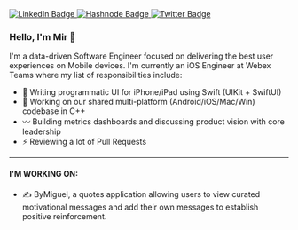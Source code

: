 <div id="badges">
  <a href="https://www.linkedin.com/in/mirahmed753/">
    <img src="https://img.shields.io/badge/LinkedIn-blue?style=for-the-badge&logo=linkedin&logoColor=white" alt="LinkedIn Badge"/>
  </a>
  <a href="https://mirscode.hashnode.dev/">
    <img src="https://img.shields.io/badge/-hashnode-white?style=for-the-badge&logo=hashnode&logoColor=blue" alt="Hashnode Badge"/>
  </a>
  <a href="https://twitter.com/themircules">
    <img src="https://img.shields.io/badge/Twitter-blue?style=for-the-badge&logo=twitter&logoColor=white" alt="Twitter Badge"/>
  </a>
</div>

### Hello, I'm Mir 👋

I'm a data-driven Software Engineer focused on delivering the best user experiences on Mobile devices. I'm currently an iOS Engineer at Webex Teams where my list of responsibilities include:
- 🔧 Writing programmatic UI for iPhone/iPad using Swift (UIKit + SwiftUI)
- 🧰 Working on our shared multi-platform (Android/iOS/Mac/Win) codebase in C++
- 〰️ Building metrics dashboards and discussing product vision with core leadership
- ⚡ Reviewing a lot of Pull Requests
-------
#### I'M WORKING ON:
* ✍️ ByMiguel, a quotes application allowing users to view curated motivational messages and add their own messages to establish positive reinforcement.
